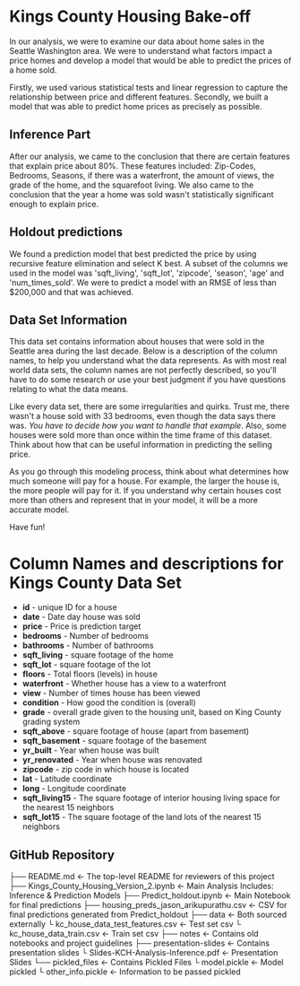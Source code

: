 # Kings County Housing Bake-off

In our analysis, we were to examine our data about home sales in the Seattle Washington area. We were to understand what factors impact a price homes and develop a model that would be able to predict the prices of a home sold.

Firstly, we used various statistical tests and linear regression to capture the relationship between price and different features. Secondly, we built a model that was able to predict home prices as precisely as possible.


## Inference Part

After our analysis, we came to the conclusion that there are certain features that explain price about 80%. These features included: Zip-Codes, Bedrooms, Seasons, if there was a waterfront, the amount of views, the grade of the home, and the squarefoot living. We also came to the conclusion that the year a home was sold wasn't statistically significant enough to explain price.

## Holdout predictions

We found a prediction model that best predicted the price by using recursive feature elimination and select K best. A subset of the columns we used in the model was 'sqft_living', 'sqft_lot', 'zipcode', 'season', 'age' and 'num_times_sold'. We were to predict a model with an RMSE of less than $200,000 and that was achieved.

## Data Set Information

This data set contains information about houses that were sold in the Seattle area during the last decade. Below is a description of the column names, to help you understand what the data represents. As with most real world data sets, the column names are not perfectly described, so you'll have to do some research or use your best judgment if you have questions relating to what the data means.

Like every data set, there are some irregularities and quirks. Trust me, there wasn't a house sold with 33 bedrooms, even though the data says there was. *You have to decide how you want to handle that example*. Also, some houses were sold more than once within the time frame of this dataset. Think about how that can be useful information in predicting the selling price.

As you go through this modeling process, think about what determines how much someone will pay for a house.  For example, the larger the house is, the more people will pay for it. If you understand why certain houses cost more than others and represent that in your model, it will be a more accurate model.

Have fun!

# Column Names and descriptions for Kings County Data Set
* **id** - unique ID for a house
* **date** - Date day house was sold
* **price** - Price is prediction target
* **bedrooms** - Number of bedrooms
* **bathrooms** - Number of bathrooms
* **sqft_living** - square footage of the home
* **sqft_lot** - square footage of the lot
* **floors** - Total floors (levels) in house
* **waterfront** - Whether house has a view to a waterfront
* **view** - Number of times house has been viewed
* **condition** - How good the condition is (overall)
* **grade** - overall grade given to the housing unit, based on King County grading system
* **sqft_above** - square footage of house (apart from basement)
* **sqft_basement** - square footage of the basement
* **yr_built** - Year when house was built
* **yr_renovated** - Year when house was renovated
* **zipcode** - zip code in which house is located
* **lat** - Latitude coordinate
* **long** - Longitude coordinate
* **sqft_living15** - The square footage of interior housing living space for the nearest 15 neighbors
* **sqft_lot15** - The square footage of the land lots of the nearest 15 neighbors


## GitHub Repository

├── README.md                                         	<- The top-level README for reviewers of this project
├── Kings_County_Housing_Version_2.ipynb              	<- Main Analysis Includes: Inference & Prediction Models
├── Predict_holdout.ipynb				<- Main Notebook for final predictions
├── housing_preds_jason_arikupurathu.csv		<- CSV for final predictions generated from Predict_holdout
├── data                                              	<- Both sourced externally
	└ kc_house_data_test_features.csv			<- Test set csv
	└ kc_house_data_train.csv 				<- Train set csv
├── notes                                             <- Contains old notebooks and project guidelines
├── presentation-slides                               <- Contains presentation slides
	└ Slides-KCH-Analysis-Inference.pdf             	<- Presentation Slides
└── pickled_files                                     <- Contains Pickled Files
	└ model.pickle                                  	<- Model pickled
	└ other_info.pickle 					<- Information to be passed pickled
